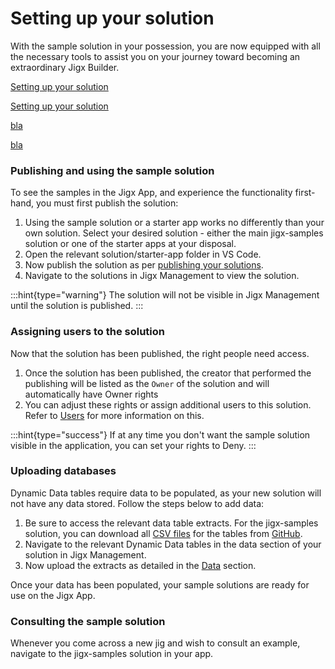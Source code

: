 # Setting up your solution

With the sample solution in your possession, you are now equipped with all the necessary tools to assist you on your journey toward becoming an extraordinary Jigx Builder.

[Setting up your solution](./#assigning-users-to-the-solution)&#x20;

[Setting up your solution]()&#x20;

[bla](./#assigning-users-to-the-solution)&#x20;

<a href="./#assigning-users-to-the-solution" target="_blank">bla</a>&#x20;

### Publishing and using the sample solution

To see the samples in the Jigx App, and experience the functionality first-hand, you must first publish the solution:

1. Using the sample solution or a starter app works no differently than your own solution. Select your desired solution - either the main jigx-samples solution or one of the starter apps at your disposal.
2. Open the relevant solution/starter-app folder in VS Code.
3. Now publish the solution as per [publishing your solutions](https://docs.jigx.com/publishing-a-solution).
4. Navigate to the solutions in Jigx Management to view the solution.

:::hint{type="warning"}
The solution will not be visible in Jigx Management until the solution is published.
:::

### Assigning users to the solution

Now that the solution has been published, the right people need access.

1. Once the solution has been published, the creator that performed the publishing will be listed as the `Owner` of the solution and will automatically have Owner rights
2. You can adjust these rights or assign additional users to this solution. Refer to [Users](https://docs.jigx.com/users) for more information on this.

:::hint{type="success"}
If at any time you don't want the sample solution visible in the application, you can set your rights to Deny.
:::

### Uploading databases

Dynamic Data tables require data to be populated, as your new solution will not have any data stored. Follow the steps below to add data:

1. Be sure to access the relevant data table extracts. For the jigx-samples solution, you can download all [CSV files](https://github.com/jigx-com/jigx-samples/tree/main/quickstart/csv) for the tables from [GitHub](https://github.com/jigx-com/jigx-samples/tree/main/quickstart/csv).
2. Navigate to the relevant Dynamic Data tables in the data section of your solution in Jigx Management.
3. Now upload the extracts as detailed in the [Data](https://docs.jigx.com/S_SB-data) section.

Once your data has been populated, your sample solutions are ready for use on the Jigx App.

### Consulting the sample solution

Whenever you come across a new jig and wish to consult an example, navigate to the jigx-samples solution in your app.

